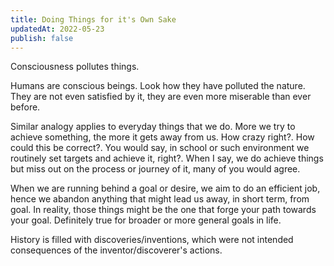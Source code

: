 ```yaml
---
title: Doing Things for it's Own Sake
updatedAt: 2022-05-23
publish: false
---
```


Consciousness pollutes things.

Humans are conscious beings. Look how they have polluted the nature. They are not even satisfied by it, they are even more miserable than ever before.

Similar analogy applies to everyday things that we do. More we try to achieve something, the more it gets away from us. How crazy right?. How could this be correct?. You would say, in school or such environment we routinely set targets and achieve it, right?. When I say, we do achieve things but miss out on the process or journey of it, many of you would agree. 

When we are running behind a goal or desire, we aim to do an efficient job, hence we abandon anything that might lead us away, in short term, from goal. In reality, those things might be the one that forge your path towards your goal. Definitely true for broader or more general goals in life.

History is filled with discoveries/inventions, which were not intended consequences of the inventor/discoverer's actions.  